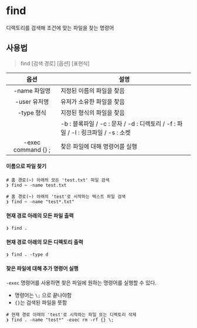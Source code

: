# find

디렉토리를 검색해 조건에 맞는 파일을 찾는 명령어

## 사용법

> find [검색 경로] [옵션] [표현식]

| 옵션         | 설명 |
|:------------:|------|
| -name 파일명 | 지정된 이름의 파일을 찾음 |
| -user 유저명 | 유저가 소유한 파일을 찾음 |
| -type 형식   | 지정된 형식의 파일을 찾음 |
|              | -b : 블록파일 / -c : 문자 / -d : 디렉토리 / -f : 파일 / -l : 링크파일 / -s : 소켓 |
| -exec command {} \; | 찾은 파일에 대해 명령어를 실행 |

#### 이름으로 파일 찾기

``` shell
# 홈 경로(~) 아래의 모든 'test.txt' 파일 검색
❯ find ~ -name test.txt

# 홈 경로(~) 아래의 'test'로 시작하는 텍스트 파일 검색
❯ find ~ -name "test*.txt"
```

#### 현재 경로 아래의 모든 파일 출력

``` shell
❯ find .
```

#### 현재 경로 아래의 모든 디렉토리 출력
``` shell
❯ find . -type d
```

#### 찾은 파일에 대해 추가 명령어 실행

`-exec` 명령어를 사용하면 찾은 파일에 원하는 명령어를 실행할 수 있다.  

* 명령어는 `\;` 으로 끝나야함
* `{}`는 검색된 파일을 뜻함

``` shell
# 현재 경로 아래의 'test'로 시작하는 파일 또는 디렉토리 삭제
❯ find . -name "test*" -exec rm -rf {} \;
```

